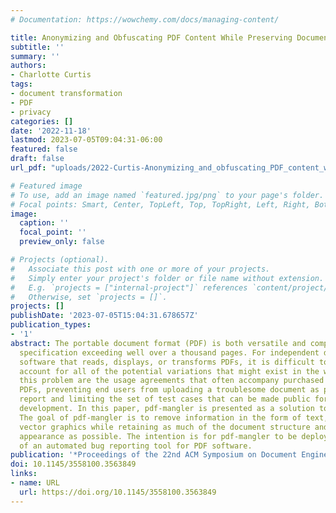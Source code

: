 ```yaml
---
# Documentation: https://wowchemy.com/docs/managing-content/

title: Anonymizing and Obfuscating PDF Content While Preserving Document Structure
subtitle: ''
summary: ''
authors:
- Charlotte Curtis
tags:
- document transformation
- PDF
- privacy
categories: []
date: '2022-11-18'
lastmod: 2023-07-05T09:04:31-06:00
featured: false
draft: false
url_pdf: "uploads/2022-Curtis-Anonymizing_and_obfuscating_PDF_content_while_preserving_document_structure.pdf"

# Featured image
# To use, add an image named `featured.jpg/png` to your page's folder.
# Focal points: Smart, Center, TopLeft, Top, TopRight, Left, Right, BottomLeft, Bottom, BottomRight.
image:
  caption: ''
  focal_point: ''
  preview_only: false

# Projects (optional).
#   Associate this post with one or more of your projects.
#   Simply enter your project's folder or file name without extension.
#   E.g. `projects = ["internal-project"]` references `content/project/deep-learning/index.md`.
#   Otherwise, set `projects = []`.
projects: []
publishDate: '2023-07-05T15:04:31.678657Z'
publication_types:
- '1'
abstract: The portable document format (PDF) is both versatile and complex, with a
  specification exceeding well over a thousand pages. For independent developers writing
  software that reads, displays, or transforms PDFs, it is difficult to comprehensively
  account for all of the potential variations that might exist in the wild. Compounding
  this problem are the usage agreements that often accompany purchased and proprietary
  PDFs, preventing end users from uploading a troublesome document as part of a bug
  report and limiting the set of test cases that can be made public for open source
  development. In this paper, pdf-mangler is presented as a solution to this problem.
  The goal of pdf-mangler is to remove information in the form of text, images, and
  vector graphics while retaining as much of the document structure and general visual
  appearance as possible. The intention is for pdf-mangler to be deployed as part
  of an automated bug reporting tool for PDF software.
publication: '*Proceedings of the 22nd ACM Symposium on Document Engineering*'
doi: 10.1145/3558100.3563849
links:
- name: URL
  url: https://doi.org/10.1145/3558100.3563849
---
```

